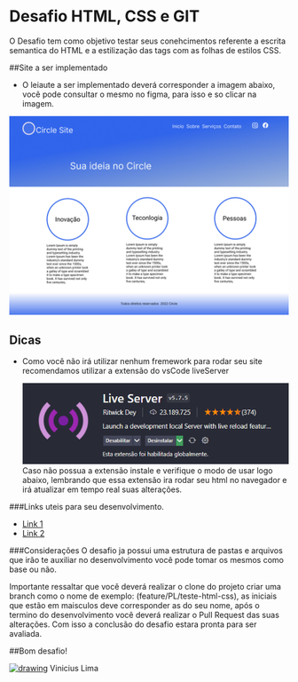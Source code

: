 # Desafio HTML, CSS e GIT

O Desafio tem como objetivo testar seus conehcimentos referente a escrita semantica do HTML e a estilização das tags com as folhas de estilos CSS.


##Site a ser implementado

- O leiaute a ser implementado deverá corresponder a imagem abaixo, você pode consultar o mesmo no figma, para isso e so clicar na imagem.

[![N|Solid](assets/img/Desktop%20-%201.jpg)](https://www.figma.com/file/Mvn0dL1jp0w3NaPwaVeBjd/Circle-System?node-id=0%3A1)

## Dicas

- Como você não irá utilizar nenhum fremework para rodar seu site recomendamos utilizar a extensão do vsCode liveServer
  
  [![N|Solid](assets/img/liveServer.png)]()
 Caso não possua a extensão instale e verifique o modo de usar logo abaixo, lembrando que essa extensão ira rodar seu html no navegador e irá atualizar em tempo real suas alterações.

###Links uteis para seu desenvolvimento.
- [Link 1](https://desenvolvimentoparaweb.com/css/bem/)
- [Link 2](https://cssgradient.io/)


###Considerações
O desafio ja possui uma estrutura de pastas e arquivos que irão te auxiliar no desenvolvimento você pode tomar os mesmos como base ou não.

Importante ressaltar que você deverá realizar o clone do projeto criar uma branch como o nome de exemplo: (feature/PL/teste-html-css), as iniciais que estão em maisculos deve corresponder as do seu nome, após o termino do desenvolvimento você deverá realizar o Pull Request das suas alterações. Com isso a conclusão do desafio estara pronta para ser avaliada.


##Bom desafio!

<a href="https://github.com/VinnyLima"><img src="https://github.githubassets.com/images/modules/logos_page/GitHub-Logo.png"  alt="drawing" width="200"/></a>
Vinicius Lima







